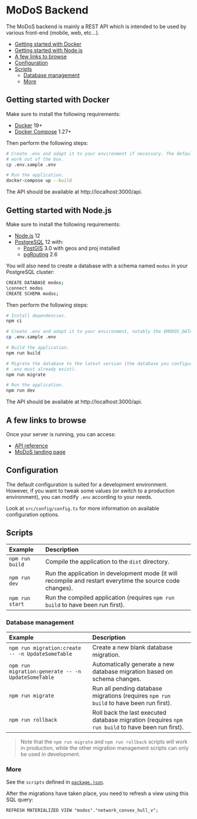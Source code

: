 # MoDoS Backend

The MoDoS backend is mainly a REST API which is intended to be used by various
front-end (mobile, web, etc...).

<!-- START doctoc generated TOC please keep comment here to allow auto update -->
<!-- DON'T EDIT THIS SECTION, INSTEAD RE-RUN doctoc TO UPDATE -->


- [Getting started with Docker](#getting-started-with-docker)
- [Getting started with Node.js](#getting-started-with-nodejs)
- [A few links to browse](#a-few-links-to-browse)
- [Configuration](#configuration)
- [Scripts](#scripts)
  - [Database management](#database-management)
  - [More](#more)

<!-- END doctoc generated TOC please keep comment here to allow auto update -->



## Getting started with Docker

Make sure to install the following requirements:

* [Docker](https://www.docker.com) 19+
* [Docker Compose](https://docs.docker.com/compose/) 1.27+

Then perform the following steps:

```bash
# Create .env and adapt it to your environment if necessary. The default settings should
# work out of the box.
cp .env.sample .env

# Run the application.
docker-compose up --build
```

The API should be available at http://localhost:3000/api.



## Getting started with Node.js

Make sure to install the following requirements:

* [Node.js](https://nodejs.org) 12
* [PostgreSQL](https://www.postgresql.org) 12 with:
  * [PostGIS](https://postgis.net) 3.0 with geos and proj installed
  * [pgRouting](https://pgrouting.org) 2.6

You will also need to create a database with a schema named `modos` in your PostgreSQL
cluster:

```bash
CREATE DATABASE modos;
\connect modos
CREATE SCHEMA modos;
```

Then perform the following steps:

```bash
# Install dependencies.
npm ci

# Create .env and adapt it to your environment, notably the $MODOS_DATABASE_URL variable.
cp .env.sample .env

# Build the application.
npm run build

# Migrate the database to the latest version (the database you configured in
# .env must already exist).
npm run migrate

# Run the application.
npm run dev
```

The API should be available at http://localhost:3000/api.



## A few links to browse

Once your server is running, you can access:

* [API reference](http://localhost:3000/api/v1/doc/)
* [MoDoS landing page](http://localhost:3000/landing-page/index.html)



## Configuration

The default configuration is suited for a development environment. However, if you want to
tweak some values (or switch to a production environment), you can modify `.env` according
to your needs.

Look at `src/config/config.ts` for more information on available configuration options.



## Scripts

Example         | Description
:-------------- | :---------------------------------------------------------------------------------------------------------
`npm run build` | Compile the application to the `dist` directory.
`npm run dev`   | Run the application in development mode (it will recompile and restart everytime the source code changes).
`npm run start` | Run the compiled application (requires `npm run build` to have been run first).

### Database management

Example                                            | Description
:------------------------------------------------- | :------------------------------------------------------------------------------------------------
`npm run migration:create -- -n UpdateSomeTable`   | Create a new blank database migration.
`npm run migration:generate -- -n UpdateSomeTable` | Automatically generate a new database migration based on schema changes.
`npm run migrate`                                  | Run all pending database migrations (requires `npm run build` to have been run first).
`npm run rollback`                                 | Roll back the last executed database migration (requires `npm run build` to have been run first).

> Note that the `npm run migrate` and `npm run rollback` scripts will work in
> production, while the other migration management scripts can only be used in
> development.

### More

See the `scripts` defined in [`package.json`](./package.json).

After the migrations have taken place, you need to refresh a view using this SQL query:
```
REFRESH MATERIALIZED VIEW "modos"."network_convex_hull_v";
```
